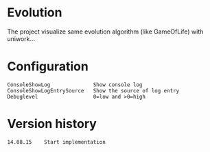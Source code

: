Evolution
=========

The project visualize same evolution algorithm (like GameOfLife) with uniwork...

Configuration
=============

    ConsoleShowLog              Show console log              
    ConsoleShowLogEntrySource   Show the source of log entry
    Debuglevel                  0=low and >0=high

Version history
===============

    14.08.15    Start implementation

